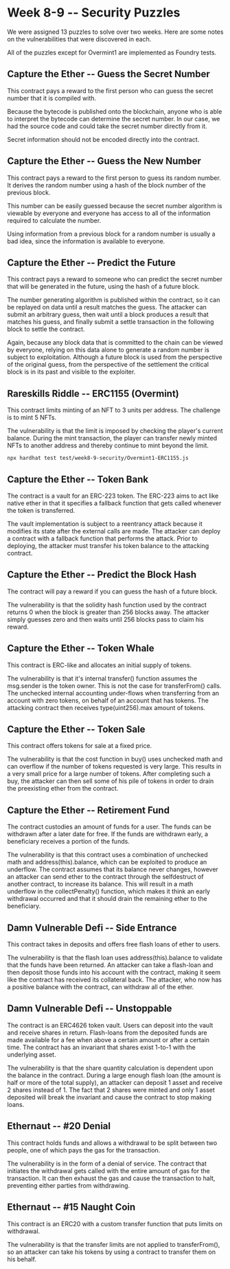# Week 8-9 -- Security Puzzles

We were assigned 13 puzzles to solve over two weeks. Here are some notes on the
vulnerabilities that were discovered in each.

All of the puzzles except for Overmint1 are implemented as Foundry tests.

## Capture the Ether -- Guess the Secret Number

This contract pays a reward to the first person who can guess the secret number
that it is compiled with.

Because the bytecode is published onto the blockchain, anyone who is able to
interpret the bytecode can determine the secret number. In our case, we had the
source code and could take the secret number directly from it.

Secret information should not be encoded directly into the contract.

## Capture the Ether -- Guess the New Number

This contract pays a reward to the first person to guess its random number. It
derives the random number using a hash of the block number of the previous
block.

This number can be easily guessed because the secret number algorithm is
viewable by everyone and everyone has access to all of the information required
to calculate the number.

Using information from a previous block for a random number is usually a bad
idea, since the information is available to everyone.

## Capture the Ether -- Predict the Future

This contract pays a reward to someone who can predict the secret number that
will be generated in the future, using the hash of a future block.

The number generating algorithm is published within the contract, so it can be
replayed on data until a result matches the guess. The attacker can submit an
arbitrary guess, then wait until a block produces a result that matches his
guess, and finally submit a settle transaction in the following block to settle
the contract.

Again, because any block data that is committed to the chain can be viewed by
everyone, relying on this data alone to generate a random number is subject to
exploitation. Although a future block is used from the perspective of the
original guess, from the perspective of the settlement the critical block is in
its past and visible to the exploiter.

## Rareskills Riddle -- ERC1155 (Overmint)

This contract limits minting of an NFT to 3 units per address. The challenge is
to mint 5 NFTs.

The vulnerability is that the limit is imposed by checking the player's current
balance. During the mint transaction, the player can transfer newly minted NFTs
to another address and thereby continue to mint beyond the limit.

```
npx hardhat test test/week8-9-security/Overmint1-ERC1155.js
```

## Capture the Ether -- Token Bank

The contract is a vault for an ERC-223 token. The ERC-223 aims to act like
native ether in that it specifies a fallback function that gets called whenever
the token is transferred.

The vault implementation is subject to a reentrancy attack because it modifies
its state after the external calls are made. The attacker can deploy a contract
with a fallback function that performs the attack. Prior to deploying, the
attacker must transfer his token balance to the attacking contract.

## Capture the Ether -- Predict the Block Hash

The contract will pay a reward if you can guess the hash of a future block.

The vulnerability is that the solidity hash function used by the contract
returns 0 when the block is greater than 256 blocks away. The attacker simply
guesses zero and then waits until 256 blocks pass to claim his reward.

## Capture the Ether -- Token Whale

This contract is ERC-like and allocates an initial supply of tokens.

The vulnerability is that it's internal transfer() function assumes the
msg.sender is the token owner. This is not the case for transferFrom() calls.
The unchecked internal accounting under-flows when transferring from an account
with zero tokens, on behalf of an account that has tokens. The attacking
contract then receives type(uint256).max amount of tokens.

## Capture the Ether -- Token Sale

This contract offers tokens for sale at a fixed price.

The vulnerability is that the cost function in buy() uses unchecked math and can
overflow if the number of tokens requested is very large. This results in a very
small price for a large number of tokens. After completing such a buy, the
attacker can then sell some of his pile of tokens in order to drain the
preexisting ether from the contract.

## Capture the Ether -- Retirement Fund

The contract custodies an amount of funds for a user. The funds can be withdrawn
after a later date for free. If the funds are withdrawn early, a beneficiary
receives a portion of the funds.

The vulnerability is that this contract uses a combination of unchecked math and
address(this).balance, which can be exploited to produce an underflow. The
contract assumes that its balance never changes, however an attacker can send
ether to the contract through the selfdestruct of another contract, to increase
its balance. This will result in a math underflow in the collectPenalty()
function, which makes it think an early withdrawal occurred and that it should
drain the remaining ether to the beneficiary.

## Damn Vulnerable Defi -- Side Entrance

This contract takes in deposits and offers free flash loans of ether to users.

The vulnerability is that the flash loan uses address(this).balance to validate
that the funds have been returned. An attacker can take a flash-loan and then
deposit those funds into his account with the contract, making it seem like the
contract has received its collateral back. The attacker, who now has a positive
balance with the contract, can withdraw all of the ether.

## Damn Vulnerable Defi -- Unstoppable

The contract is an ERC4626 token vault. Users can deposit into the vault and
receive shares in return. Flash-loans from the deposited funds are made
available for a fee when above a certain amount or after a certain time. The
contract has an invariant that shares exist 1-to-1 with the underlying asset.

The vulnerability is that the share quantity calculation is dependent upon the
balance in the contract. During a large enough flash loan (the amount is half or
more of the total supply), an attacker can deposit 1 asset and receive 2 shares
instead of 1. The fact that 2 shares were minted and only 1 asset deposited will
break the invariant and cause the contract to stop making loans.

## Ethernaut -- #20 Denial

This contract holds funds and allows a withdrawal to be split between two
people, one of which pays the gas for the transaction.

The vulnerability is in the form of a denial of service. The contract that
initiates the withdrawal gets called with the entire amount of gas for the
transaction. It can then exhaust the gas and cause the transaction to halt,
preventing either parties from withdrawing.

## Ethernaut -- #15 Naught Coin

This contract is an ERC20 with a custom transfer function that puts limits on
withdrawal.

The vulnerability is that the transfer limits are not applied to transferFrom(),
so an attacker can take his tokens by using a contract to transfer them on his
behalf.
